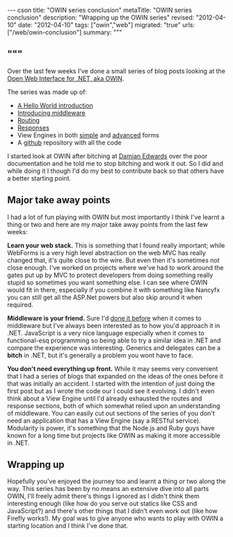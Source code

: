 --- cson
title: "OWIN series conclusion"
metaTitle: "OWIN series conclusion"
description: "Wrapping up the OWIN series"
revised: "2012-04-10"
date: "2012-04-10"
tags: ["owin","web"]
migrated: "true"
urls: ["/web/owin-conclusion"]
summary: """

"""
---
Over the last few weeks I've done a small series of blog posts looking at the [Open Web Interface for .NET, aka OWIN](http://owin.org/).

The series was made up of:

* [A Hello World introduction](http://www.aaron-powell.com/web/hello-owin)
* [Introducing middleware](http://www.aaron-powell.com/web/owin-and-middleware)
* [Routing](http://www.aaron-powell.com/web/owin-routing)
* [Responses](http://www.aaron-powell.com/web/owin-responses)
* View Engines in both [simple](http://www.aaron-powell.com/web/owin-view-engines) and [advanced](http://www.aaron-powell.com/web/owin-view-engines-part-2) forms
* A [github](https://github.com/aaronpowell/Owin.HelloWorld) repository with all the code

I started look at OWIN after bitching at [Damian Edwards](https://twitter.com/#!/damianedwards) over the poor documentation and he told me to stop bitching and work it out. So I did and while doing it I though I'd do my best to contribute back so that others have a better starting point.

## Major take away points

I had a lot of fun playing with OWIN but most importantly I think I've learnt a thing or two and here are my major take away points from the last few weeks:

**Learn your web stack.** This is something that I found really important; while WebForms is a very high level abstraction on the web MVC has really changed that, it's quite close to the wire. But even then it's sometimes not close enough. I've worked on projects where we've had to work around the gates put up by MVC to protect developers from doing something really stupid so sometimes you want something else. I can see where OWIN would fit in there, especially if you combine it with something like Nancyfx you can still get all the ASP.Net powers but also skip around it when required.

**Middleware is your friend.** Sure I'd [done it before](http://www.aaron-powell.com/ole) when it comes to middleware but I've always been interested as to how you'd approach it in .NET. JavaScript is a very nice language especially when it comes to functional-esq programming so being able to try a similar idea in .NET and compare the experience was interesting. Generics and delegates can be a **bitch** in .NET, but it's generally a problem you wont have to face.

**You don't need everything up front.** While it may seems very convenient that I had a series of blogs that expanded on the ideas of the ones before it that was initially an accident. I started with the intention of just doing the first post but as I wrote the code our I could see it evolving. I didn't even think about a View Engine until I'd already exhausted the routes and response sections, both of which somewhat relied upon an understanding of middleware. You can easily cut out sections of the series of you don't need an application that has a View Engine (say a RESTful service). Modularity is power, it's something that the Node.js and Ruby guys have known for a long time but projects like OWIN as making it more accessible in .NET.

## Wrapping up

Hopefully you've enjoyed the journey too and learnt a thing or two along the way. This series has been by no means an extensive dive into all parts OWIN, I'll freely admit there's things I ignored as I didn't think them interesting enough (like how do you serve out statics like CSS and JavaScript?) and there's other things that I didn't even work out (like how Firefly works!). My goal was to give anyone who wants to play with OWIN a starting location and I think I've done that.